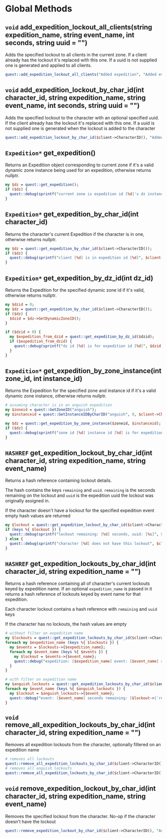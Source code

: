 # Global Methods

## `void` add\_expedition\_lockout\_all\_clients\(string expedition\_name, string event\_name, int seconds, string uuid = ""\) <a id="add-expedition-lockouts-all-clients"></a>

Adds the specified lockout to all clients in the current zone. If a client already has the lockout it's replaced with this one. If a uuid is not supplied one is generated and applied to all clients.

```perl
quest::add_expedition_lockout_all_clients("Added expedition", "Added event", 7200);
```

## `void` add\_expedition\_lockout\_by\_char\_id\(int character\_id, string expedition\_name, string event\_name, int seconds, string uuid = ""\) <a id="add-expedition-lockouts-by-char-id"></a>

Adds the specified lockout to the character with an optional specified uuid. If the client already has the lockout it's replaced with this one. If a uuid is not supplied one is generated when the lockout is added to the character

```perl
quest::add_expedition_lockout_by_char_id($client->CharacterID(), "Added expedition", "Added event", 7200);
```

## `Expedition*` get\_expedition\(\) <a id="get-expedition"></a>

Returns an Expedition object corresponding to current zone if it's a valid dynamic zone instance being used for an expedition, otherwise returns nullptr.

```perl
my $dz = quest::get_expedition();
if ($dz) {
  quest::debug(sprintf("current zone is expedition id [%d]'s dz instance", $dz->GetID()));
}
```

## `Expedition*` get\_expedition\_by\_char\_id\(int character\_id\) <a id="get-expedition-by-char-id"></a>

Returns the character's current Expedition if the character is in one, otherwise returns nullptr.

```perl
my $dz = quest::get_expedition_by_char_id($client->CharacterID());
if ($dz) {
  quest::debug(sprintf("client [%d] is in expedition id [%d]", $client->CharacterID(), $dz->GetID()));
}
```

## `Expedition*` get\_expedition\_by\_dz\_id\(int dz\_id\) <a id="get-expedition-by-dz-id"></a>

Returns the Expedition for the specified dynamic zone id if it's valid, otherwise returns nullptr.

```perl
my $dzid = 0;
my $dz = quest::get_expedition_by_char_id($client->CharacterID());
if ($dz) {
  $dzid = $dz->GetDynamicZoneID();
}

if ($dzid > 0) {
  my $expedition_from_dzid = quest::get_expedition_by_dz_id($dzid);
  if ($expedition_from_dzid) {
    quest::debug(sprintf("dz id [%d] is for expedition id [%d]", $dzid, $expedition_from_dzid->GetID()));
  }
}
```

## `Expedition*` get\_expedition\_by\_zone\_instance\(int zone\_id, int instance\_id\) <a id="get-expedition-by-zone-instance"></a>

Returns the Expedition for the specified zone and instance id if it's a valid dynamic zone instance, otherwise returns nullptr.

```perl
# assuming character is in an anguish expedition
my $zoneid = quest::GetZoneID("anguish");
my $instanceid = quest::GetInstanceIDByCharID("anguish", 0, $client->CharacterID());

my $dz = quest::get_expedition_by_zone_instance($zoneid, $instanceid);
if ($dz) {
  quest::debug(sprintf("zone id [%d] instance id [%d] is for expedition id [%d]", $zoneid, $instanceid, $dz->GetID()));
}
```

## `HASHREF` get\_expedition\_lockout\_by\_char\_id\(int character\_id, string expedition\_name, string event\_name\) <a id="get-expedition-lockout-by-char-id"></a>

Returns a hash reference containing lockout details.

The hash contains the keys `remaining` and `uuid`. `remaining` is the seconds remaining on the lockout and `uuid` is the expedition uuid the lockout was originally assigned in.

If the character doesn't have a lockout for the specified expedition event empty hash values are returned

```perl
my $lockout = quest::get_expedition_lockout_by_char_id($client->CharacterID(), "Anguish, the Fallen Palace", "Ture");
if (keys %{ $lockout }) {
  quest::debug(sprintf("lockout remaining: [%d] seconds, uuid: [%s]", $lockout->{'remaining'}, $lockout->{'uuid'}));
} else {
  quest::debug(sprintf("character [%d] does not have this lockout", $client->CharacterID()));
}
```

## `HASHREF` get\_expedition\_lockouts\_by\_char\_id\(int character\_id, string expedition\_name = ""\) <a id="get-expedition-lockouts-by-char-id"></a>

Returns a hash reference containing all of character's current lockouts keyed by expedition name. If an optional `expedition_name` is passed in it returns a hash reference of lockouts keyed by event name for that expedition.

Each character lockout contains a hash reference with `remaining` and `uuid` keys

If the character has no lockouts, the hash values are empty

```perl
# without filter on expedition name
my $lockouts = quest::get_expedition_lockouts_by_char_id($client->CharacterID());
foreach my $expedition_name (keys %{ $lockouts }) {
  my $events = $lockouts->{$expedition_name};
  foreach my $event_name (keys %{ $events }) {
    my $lockout = $events->{$event_name};
    quest::debug("expedition: [$expedition_name] event: [$event_name] seconds remaining: [$lockout->{'remaining'}] uuid: [$lockout->{'uuid'}]");
  }
}
```

```perl
# with filter on expedition name
my $anguish_lockouts = quest::get_expedition_lockouts_by_char_id($client->CharacterID(), "Anguish, the Fallen Palace");
foreach my $event_name (keys %{ $anguish_lockouts }) {
  my $lockout = $anguish_lockouts->{$event_name};
  quest::debug("event: [$event_name] seconds remaining: [$lockout->{'remaining'}] uuid: [$lockout->{'uuid'}]");
}
```

## `void` remove\_all\_expedition\_lockouts\_by\_char\_id\(int character\_id, string expedition\_name = ""\) <a id="remove-all-expedition-lockouts-by-char-id"></a>

Removes all expedition lockouts from the character, optionally filtered on an expedition name

```perl
# removes all lockouts
quest::remove_all_expedition_lockouts_by_char_id($client->CharacterID());
# removes all anguish lockouts
quest::remove_all_expedition_lockouts_by_char_id($client->CharacterID(), "Anguish, the Fallen Palace");
```

## `void` remove\_expedition\_lockout\_by\_char\_id\(int character\_id, string expedition\_name, string event\_name\) <a id="remove-expedition-lockout-by-char-id"></a>

Removes the specified lockout from the character. No-op if the character doesn't have the lockout

```perl
quest::remove_expedition_lockout_by_char_id($client->CharacterID(), "Added expedition", "Added event");
```

